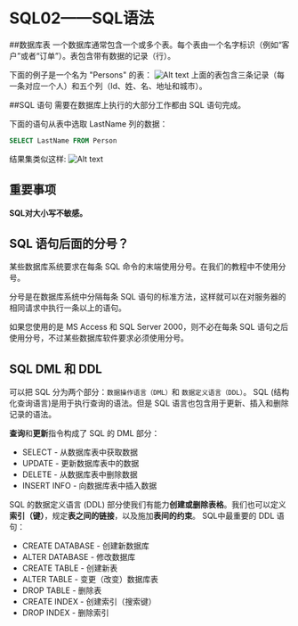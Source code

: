 # SQL02——SQL语法




##数据库表
一个数据库通常包含一个或多个表。每个表由一个名字标识（例如“客户”或者“订单”）。表包含带有数据的记录（行）。

下面的例子是一个名为 "Persons" 的表：
![Alt text](./1520084374329.png)
上面的表包含三条记录（每一条对应一个人）和五个列（Id、姓、名、地址和城市）。

##SQL 语句
需要在数据库上执行的大部分工作都由 SQL 语句完成。

下面的语句从表中选取 LastName 列的数据：
```sql
SELECT LastName FROM Person
```
结果集类似这样:
![Alt text](./1520084647560.png)


## 重要事项
**SQL对大小写不敏感。**
 
## SQL 语句后面的分号？

某些数据库系统要求在每条 SQL 命令的末端使用分号。在我们的教程中不使用分号。

分号是在数据库系统中分隔每条 SQL 语句的标准方法，这样就可以在对服务器的相同请求中执行一条以上的语句。

如果您使用的是 MS Access 和 SQL Server 2000，则不必在每条 SQL 语句之后使用分号，不过某些数据库软件要求必须使用分号。

##  SQL DML 和 DDL
可以把 SQL 分为两个部分：`数据操作语言（DML）`和 `数据定义语言（DDL）`。
SQL (结构化查询语言)是用于执行查询的语法。但是 SQL 语言也包含用于更新、插入和删除记录的语法。

**查询**和**更新**指令构成了 SQL 的 DML 部分：
- SELECT - 从数据库表中获取数据
- UPDATE -  更新数据库表中的数据
- DELETE - 从数据库表中删除数据
- INSERT INFO - 向数据库表中插入数据

SQL 的数据定义语言 (DDL) 部分使我们有能力**创建或删除表格**。我们也可以定义**索引（键）**，规定**表之间的链接**，以及施加**表间的约束**。
SQL中最重要的 DDL 语句：
- CREATE DATABASE - 创建新数据库
-  ALTER DATABASE - 修改数据库
-  CREATE TABLE - 创建新表
-  ALTER TABLE - 变更（改变）数据库表
-  DROP TABLE - 删除表
-  CREATE INDEX - 创建索引（搜索键）
-  DROP INDEX - 删除索引

